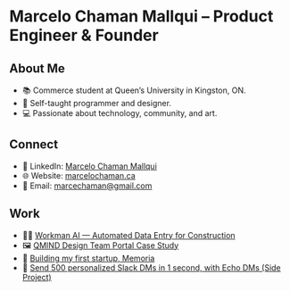 # Marcelo Chaman Mallqui – Product Engineer & Founder

## About Me
- 📚 Commerce student at Queen’s University in Kingston, ON.
- 🚀 Self-taught programmer and designer.
- 💻 Passionate about technology, community, and art.

## Connect
- 👤 LinkedIn: [Marcelo Chaman Mallqui](https://www.linkedin.com/in/marc-cham/)
- 🌐 Website: [marcelochaman.ca](https://www.marcelochaman.ca/)
- 📧 Email: [marcechaman@gmail.com](mailto:marcechaman@gmail.com)

## Work
- 👷‍♂️ [Workman AI — Automated Data Entry for Construction](https://workman.so/)
- 🖼️ [QMIND Design Team Portal Case Study](https://medium.com/@marcelochaman/ux-product-design-case-study-qmind-design-team-portal-89d7eb8ea526)
- 🧠 [Building my first startup, Memoria](https://www.marcelochaman.ca/projects/memoria)
- 💬 [Send 500 personalized Slack DMs in 1 second, with Echo DMs (Side Project)](https://echo-dms.vercel.app/)

<!---
marcelo-cm/marcelo-cm is a ✨ special ✨ repository because its `README.md` (this file) appears on your GitHub profile.
You can click the Preview link to take a look at your changes.
--->
